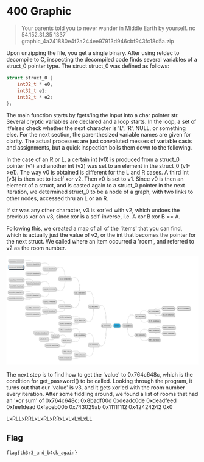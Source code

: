 # 400 Graphic

> Your parents told you to never wander in Middle Earth by yourself.
> nc 54.152.31.35 1337
> graphic_4a241880e4f2a244ee97913d946cbf943fc18d5a.zip

Upon unzipping the file, you get a single binary. After using retdec to decompile to C, inspecting the decompiled code finds several variables of a struct_0 pointer type. The struct struct_0 was defined as follows:
```c
struct struct_0 {
    int32_t * e0;
    int32_t e1;
    int32_t * e2;
};
```
The main function starts by fgets'ing the input into a char pointer str. Several cryptic variables are declared and a loop starts. In the loop, a set of if/elses check whether the next character is 'L', 'R', NULL, or something else. For the next section, the parenthesized variable names are given for clarity. The actual processes are just convoluted messes of variable casts and assignments, but a quick inspection boils them down to the following.

In the case of an R or L, a certain int (v0) is produced from a struct_0 pointer (v1) and another int (v2) was set to an element in the struct_0 (v1->e1). The way v0 is obtained is different for the L and R cases. A third int (v3) is then set to itself xor v2. Then v0 is set to v1. Since v0 is then an element of a struct, and is casted again to a struct_0 pointer in the next iteration, we determined struct_0 to be a node of a graph, with two links to other nodes, accessed thru an L or an R.

If str was any other character, v3 is xor'ed with v2, which undoes the previous xor on v3, since xor is a self-inverse, i.e. A xor B xor B == A.

Following this, we created a map of all of the 'items' that you can find, which is actually just the value of v2, or the int that becomes the pointer for the next struct. We called where an item occurred a 'room', and referred to v2 as the room number.

![graphic.jpg](files/graphic.jpg)

The next step is to find how to get the 'value' to 0x764c648c, which is the condition for get_password() to be called. Looking through the program, it turns out that our 'value' is v3, and it gets xor'ed with the room number every iteration. After some fiddling around, we found a list of rooms that had an 'xor sum' of 0x764c648c:
0x8badf00d
0xdeadc0de
0xdeadfeed
0xfee1dead
0xfaceb00b
0x743029ab
0x11111112
0x42424242
0x0

LxRLLxRRLxLxRLxRRxLxLxLxLxLL

## Flag

`flag{th3r3_and_b4ck_again}`
